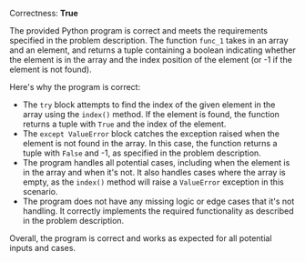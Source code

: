 Correctness: **True**

The provided Python program is correct and meets the requirements specified in the problem description. The function `func_1` takes in an array and an element, and returns a tuple containing a boolean indicating whether the element is in the array and the index position of the element (or -1 if the element is not found).

Here's why the program is correct:

- The `try` block attempts to find the index of the given element in the array using the `index()` method. If the element is found, the function returns a tuple with `True` and the index of the element.
- The `except ValueError` block catches the exception raised when the element is not found in the array. In this case, the function returns a tuple with `False` and -1, as specified in the problem description.
- The program handles all potential cases, including when the element is in the array and when it's not. It also handles cases where the array is empty, as the `index()` method will raise a `ValueError` exception in this scenario.
- The program does not have any missing logic or edge cases that it's not handling. It correctly implements the required functionality as described in the problem description.

Overall, the program is correct and works as expected for all potential inputs and cases.